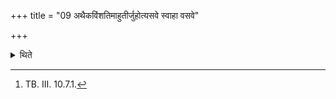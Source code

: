 +++
title = "09 अथैकविंशतिमाहुतीर्जुहोत्यसवे स्वाहा वसवे"

+++

<details><summary>थिते</summary>

9. (The Adhvaryu) then offers twenty-one libations with the section beginning with vasave svāhā,[^1] each (libation) with one formula(in the sequence).  

[^1]: TB. III. 10.7.1.  
</details>
